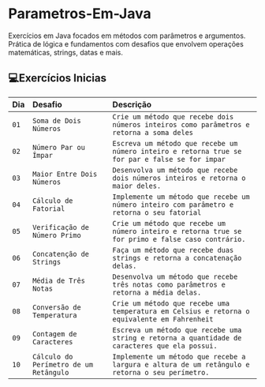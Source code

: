 # Parametros-Em-Java
Exercícios em Java focados em métodos com parâmetros e argumentos. Prática de lógica e fundamentos com desafios que envolvem operações matemáticas, strings, datas e mais.



## 💻Exercícios Inicias
| Dia | Desafio | Descrição |
| :---------------- | :--------- | :--------- |
| `01` | `Soma de Dois Números` | `Crie um método que recebe dois números inteiros como parâmetros e retorna a soma deles` |
| `02` | `Número Par ou Ímpar` | `Escreva um método que recebe um número inteiro e retorna true se for par e false se for impar` |
| `03` | `Maior Entre Dois Números` | `Desenvolva um método que recebe dois números inteiros e retorna o maior deles.` |
| `04` | `Cálculo de Fatorial` | `Implemente um método que recebe um número inteiro com parâmetro e retorna o seu fatorial` |
| `05` | `Verificação de Número Primo` | `Crie um método que recebe um número inteiro e retorna true se for primo e false caso contrário.` |
| `06` | `Concatenção de Strings` | `Faça um método que recebe duas strings e retorna a concatenação delas.` |
| `07` | `Média de Três Notas` | `Desenvolva um método que recebe três notas como parâmetros e retorna a média delas.` |
| `08` | `Conversão de Temperatura` | `Crie um método que recebe uma temperatura em Celsius e retorna o equivalente em Fahrenheit` |
| `09` | `Contagem de Caracteres` | `Escreva um método que recebe uma string e retorna a quantidade de caracteres que ela possui.` |
| `10` | `Cálculo do Perímetro de um Retângulo` | `Implemente um método que recebe a largura e altura de um retângulo e retorna o seu perímetro.` |
